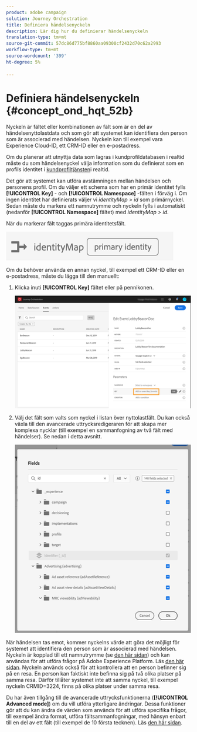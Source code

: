 ```yaml
---
product: adobe campaign
solution: Journey Orchestration
title: Definiera händelsenyckeln
description: Lär dig hur du definierar händelsenyckeln
translation-type: tm+mt
source-git-commit: 57dc86d775bf8860aa09300cf2432d70c62a2993
workflow-type: tm+mt
source-wordcount: '399'
ht-degree: 5%

---
```



# Definiera händelsenyckeln {#concept_ond_hqt_52b}

Nyckeln är fältet eller kombinationen av fält som är en del av händelsenyttolastdata och som gör att systemet kan identifiera den person som är associerad med händelsen. Nyckeln kan till exempel vara Experience Cloud-ID, ett CRM-ID eller en e-postadress.

Om du planerar att utnyttja data som lagras i kundprofildatabasen i realtid måste du som händelsenyckel välja information som du definierat som en profils identitet i [kundprofiltjänsten](https://docs.adobe.com/content/help/sv-SE/experience-platform/profile/home.html)i realtid.

Det gör att systemet kan utföra avstämningen mellan händelsen och personens profil. Om du väljer ett schema som har en primär identitet fylls **[!UICONTROL Key]** - och **[!UICONTROL Namespace]** -fälten i förväg i. Om ingen identitet har definierats väljer vi _identityMap > id_ som primärnyckel. Sedan måste du markera ett namnutrymme och nyckeln fylls i automatiskt (nedanför **[!UICONTROL Namespace]** fältet) med _identityMap > id_.

När du markerar fält taggas primära identitetsfält.

![](../assets/primary-identity.png)

Om du behöver använda en annan nyckel, till exempel ett CRM-ID eller en e-postadress, måste du lägga till den manuellt:

1. Klicka inuti **[!UICONTROL Key]** fältet eller på pennikonen.

   ![](../assets/journey16.png)

1. Välj det fält som valts som nyckel i listan över nyttolastfält. Du kan också växla till den avancerade uttrycksredigeraren för att skapa mer komplexa nycklar (till exempel en sammanfogning av två fält med händelser). Se nedan i detta avsnitt.

   ![](../assets/journey20.png)

När händelsen tas emot, kommer nyckelns värde att göra det möjligt för systemet att identifiera den person som är associerad med händelsen. Nyckeln är kopplad till ett namnutrymme (se [den här sidan](../event/selecting-the-namespace.md)) och kan användas för att utföra frågor på Adobe Experience Platform. Läs [den här sidan](../building-journeys/about-orchestration-activities.md).
Nyckeln används också för att kontrollera att en person befinner sig på en resa. En person kan faktiskt inte befinna sig på två olika platser på samma resa. Därför tillåter systemet inte att samma nyckel, till exempel nyckeln CRMID=3224, finns på olika platser under samma resa.

Du har även tillgång till de avancerade uttrycksfunktionerna (**[!UICONTROL Advanced mode]**) om du vill utföra ytterligare ändringar. Dessa funktioner gör att du kan ändra de värden som används för att utföra specifika frågor, till exempel ändra format, utföra fältsammanfogningar, med hänsyn enbart till en del av ett fält (till exempel de 10 första tecknen). Läs [den här sidan](../expression/expressionadvanced.md).
